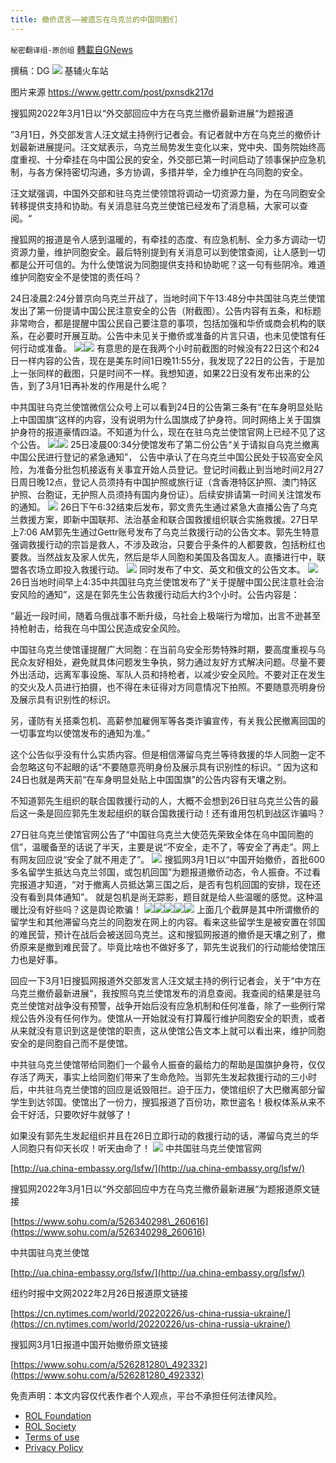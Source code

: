 ```yaml
---
title: 撤侨谎言——被遗忘在乌克兰的中国同胞们
---
```

`秘密翻译组-原创组` [轉載自GNews](https://gnews.org/zh-hans/2095493/)

撰稿：DG
![](https://assets.gnews.org/wp-content/uploads/2022/03/image-210.png)
基辅火车站

图片来源 https://www.gettr.com/post/pxnsdk217d

搜狐网2022年3月1日以“外交部回应中方在乌克兰撤侨最新进展“为题报道

”3月1日，外交部发言人汪文斌主持例行记者会。有记者就中方在乌克兰的撤侨计划最新进展提问。汪文斌表示，乌克兰局势发生变化以来，党中央、国务院始终高度重视、十分牵挂在乌中国公民的安全，外交部已第一时间启动了领事保护应急机制，与各方保持密切沟通，多方协调，多措并举，全力维护在乌同胞的安全。

汪文斌强调，中国外交部和驻乌克兰使领馆将调动一切资源力量，为在乌同胞安全转移提供支持和协助。有关消息驻乌克兰使馆已经发布了消息稿，大家可以查阅。“

搜狐网的报道是令人感到温暖的，有牵挂的态度、有应急机制、全力多方调动一切资源力量，维护同胞安全。最后特别提到有关消息可以到使馆查阅，让人感到一切都是公开可信的。为什么使馆说为同胞提供支持和协助呢？这一句有些阴冷。难道维护同胞安全不是使馆的责任吗？

24日凌晨2:24分普京向乌克兰开战了，当地时间下午13:48分中共国驻乌克兰使馆发出了第一份提请中国公民注意安全的公告（附截图）。公告内容有五条，和标题非常吻合，都是提醒中国公民自己要注意的事项，包括加强和华侨或商会机构的联系，在必要时开展互助。公告中未见关于撤侨或准备的片言只语，也未见使馆有任何行动或准备。
![](https://assets.gnews.org/wp-content/uploads/2022/03/image-211.png)![](https://assets.gnews.org/wp-content/uploads/2022/03/image-212.png)
有意思的是在我两个小时前截图的时候没有22日这个和24日一样内容的公告，现在是美东时间1日晚11:55分，我发现了22日的公告，于是加上一张同样的截图，只是时间不一样。我想知道，如果22日没有发布出来的公告，到了3月1日再补发的作用是什么呢？

中共国驻乌克兰使馆微信公众号上可以看到24日的公告第三条有“在车身明显处贴上中国国旗”这样的内容，没有说明为什么国旗成了护身符。同时网络上关于国旗护身符的报道豪情四溢。不知道为什么，现在在驻乌克兰使馆官网上已经不见了这个公告。
![](https://assets.gnews.org/wp-content/uploads/2022/03/image-213.png)![](https://assets.gnews.org/wp-content/uploads/2022/03/image-214.png)
25日凌晨00:34分使馆发布了第二份公告“关于请拟自乌克兰撤离中国公民进行登记的紧急通知”， 公告中承认了在乌克兰中国公民处于较高安全风险，为准备分批包机接返有关事宜开始人员登记。登记时间截止到当地时间2月27日周日晚12点，登记人员须持有中国护照或旅行证（含香港特区护照、澳门特区护照、台胞证，无护照人员须持有国内身份证）。后续安排请第一时间关注馆发布的通知。
![](https://assets.gnews.org/wp-content/uploads/2022/03/image-215.png)
26日下午6:32结束后发布，郭文贵先生通过紧急大直播公告了乌克兰救援方案，即新中国联邦、法治基金和联合国救援组织联合实施救援。27日早上7:06 AM郭先生通过Gettr账号发布了乌克兰救援行动的公告文本。郭先生特意强调救援行动的宗旨是救人，不涉及政治，只要合乎条件的人都要救，包括粉红也要救。当然战友及家人优先，然后是华人同胞和美国及各国友人。直播进行中，联盟各农场立即投入救援行动。
![](https://assets.gnews.org/wp-content/uploads/2022/03/image-216.png)
同时发布了中文、英文和俄文的公告文本。
![](https://assets.gnews.org/wp-content/uploads/2022/03/image-217.png)
26日当地时间早上4:35中共国驻乌克兰使馆发布了“关于提醒中国公民注意社会治安风险的通知”，这是在郭先生公告救援行动后大约3个小时。公告内容是：

“最近一段时间，随着乌俄战事不断升级，乌社会上极端行为增加，出言不逊甚至持枪射击，给我在乌中国公民造成安全风险。

中国驻乌克兰使馆谨提醒广大同胞：在当前乌安全形势特殊时期，要高度重视与乌民众友好相处，避免就具体问题发生争执，努力通过友好方式解决问题。尽量不要外出活动，远离军事设施、军队人员和持枪者，以减少安全风险。不要对正在发生的交火及人员进行拍摄，也不得在未征得对方同意情况下拍照。不要随意亮明身份及展示具有识别性的标识。

另，谨防有关搭乘包机、高薪参加雇佣军等各类诈骗宣传，有关我公民撤离回国的一切事宜均以使馆发布的通知为准。”

这个公告似乎没有什么实质内容。但是相信滞留乌克兰等待救援的华人同胞一定不会忽略这句不起眼的话“不要随意亮明身份及展示具有识别性的标识。“ 因为这和24日也就是两天前“在车身明显处贴上中国国旗”的公告内容有天壤之别。

不知道郭先生组织的联合国救援行动的人，大概不会想到26日驻乌克兰公告的最后这一条是回应郭先生发起组织的联合国救援行动！还有谁用包机到战区诈骗吗？

27日驻乌克兰使馆官网公告了“中国驻乌克兰大使范先荣致全体在乌中国同胞的信”，温暖备至的话说了半天，主要是说“不安全，走不了，等安全了再走”。网上有网友回应说“安全了就不用走了”。
![](https://assets.gnews.org/wp-content/uploads/2022/03/image-218.png)
搜狐网3月1日以“中国开始撤侨，首批600多名留学生抵达乌克兰邻国，或包机回国”为题报道撤侨动态，令人振奋。不过看完报道才知道，“对于撤离人员抵达第三国之后，是否有包机回国的安排，现在还没有看到具体通知”。 就是包机是尚无踪影，题目就是给人些温暖的感觉。这种温暖比没有好些吗？这是舆论欺骗！
![](https://assets.gnews.org/wp-content/uploads/2022/03/image-219.png)![](https://assets.gnews.org/wp-content/uploads/2022/03/image-220.png)![](https://assets.gnews.org/wp-content/uploads/2022/03/image-221.png)![](https://assets.gnews.org/wp-content/uploads/2022/03/image-222.png)![](https://assets.gnews.org/wp-content/uploads/2022/03/image-223.png)
上面几个截屏是其中所谓撤侨的留学生和其他滞留乌克兰的同胞发在网上的内容。看来这些留学生是被安置在邻国的难民营，预计在战后会被送回乌克兰。这和搜狐网报道的撤侨是天壤之别了，撤侨原来是撤到难民营了。毕竟比啥也不做好多了，郭先生说我们的行动能给使馆压力也是好事。

回应一下3月1日搜狐网报道外交部发言人汪文斌主持的例行记者会，关于“中方在乌克兰撤侨最新进展“，我按照乌克兰使馆发布的消息查阅。我查阅的结果是驻乌克兰使馆对战争没有预警，战争开始后没有应急机制和任何准备，除了一些例行常规公告外没有任何作为。使馆从一开始就没有打算履行维护同胞安全的职责，或者从来就没有意识到这是使馆的职责，这从使馆公告文本上就可以看出来，维护同胞安全的是同胞自己而不是使馆。

中共驻乌克兰使馆带给同胞们一个最令人振奋的最给力的帮助是国旗护身符，仅仅存活了两天，事实上给同胞们带来了生命危险。当郭先生发起救援行动的三小时后，中共驻乌克兰使馆的回应是诋毁阻拦。迫于压力，使馆组织了大巴撤离部分留学生到达邻国。使馆出了一份力，搜狐报道了百份功，欺世盗名！极权体系从来不会干好活，只要吹好牛就够了！

如果没有郭先生发起组织并且在26日立即行动的救援行动的话，滞留乌克兰的华人同胞只有仰天长叹！听天由命了！
![](https://assets.gnews.org/wp-content/uploads/2022/03/image-224.png)
中共国驻乌克兰使馆官网

[http://ua.china-embassy.org/lsfw/](http://ua.china-embassy.org/lsfw/)

搜狐网2022年3月1日以“外交部回应中方在乌克兰撤侨最新进展“为题报道原文链接

[https://www.sohu.com/a/526340298\_260616](https://www.sohu.com/a/526340298_260616)

中共国驻乌克兰使馆

[http://ua.china-embassy.org/lsfw/](http://ua.china-embassy.org/lsfw/)

纽约时报中文网2022年2月26日报道原文链接

[https://cn.nytimes.com/world/20220226/us-china-russia-ukraine/](https://cn.nytimes.com/world/20220226/us-china-russia-ukraine/)

搜狐网3月1日报道中国开始撤侨原文链接

[https://www.sohu.com/a/526281280\_492332](https://www.sohu.com/a/526281280_492332)

 

免责声明：本文内容仅代表作者个人观点，平台不承担任何法律风险。

- [ROL Foundation](https://rolfoundation.org/)
- [ROL Society](https://rolsociety.org/)
- [Terms of use](https://gnews.org/terms-of-use-3/)
- [Privacy Policy](https://gnews.org/privacy-policy/)
